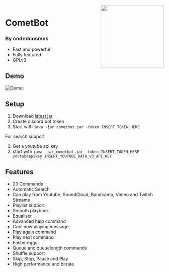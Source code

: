 <img align="right" src="https://raw.githubusercontent.com/codedcosmos/CometBot/master/logo/logo.png" height="200" width="200">

# CometBot
### By codedcosmos

* Fast and powerful
* Fully featured
* GPLv3

## Demo
![Demo:](resources/demo.gif)

## Setup
1) Download [latest jar](https://github.com/codedcosmos/CometBot/releases)
2) Create discord bot token
3) Start with `java -jar cometbot.jar -token INSERT_TOKEN_HERE`

For search support
1) Get a youtube api key
2) start with `java -jar cometbot.jar -token INSERT_TOKEN_HERE -youtubeapikey INSERT_YOUTUBE_DATA_V3_API_KEY`


## Features
* 23 Commands
* Automatic Search
* Can play from Youtube, SoundCloud, Bandcamp, Vimeo and Twitch Streams
* Playlist support
* Smooth playback
* Equaliser
* Advanced help command
* Cool now playing message
* Play again command
* Play next command
* Easter eggs
* Queue and queuelength commands
* Shuffle support
* Skip, Stop, Pause and Play
* High performance and bitrate
